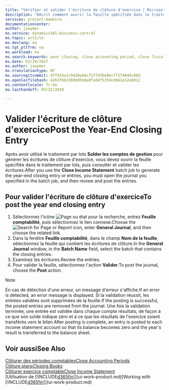 ```yaml
---
title: "Vérifier et valider l'écriture de clôture d'exercice | Microsoft Docs"
description: "Décrit comment ouvrir la feuille spécifiée dans le traitement par lots Clôturer exercice comptable, puis examiner et valider l'écriture de clôture de fin d'exercice."
services: project-madeira
documentationcenter: 
author: jswymer
ms.service: dynamics365-business-central
ms.topic: article
ms.devlang: na
ms.tgt_pltfrm: na
ms.workload: na
ms.search.keywords: year closing, close accounting period, close fiscal year, bank account detailed trial balance
ms.date: 03/29/2017
ms.author: jswymer
ms.translationtype: HT
ms.sourcegitcommit: d7fb34e1c9428a64c71ff47be8bcff174649c00d
ms.openlocfilehash: 4263f6b3260dd5b8e8fad4f515dcdb61e12eb012
ms.contentlocale: fr-be
ms.lasthandoff: 03/22/2018

---
```

# <a name="post-the-year-end-closing-entry"></a><span data-ttu-id="b8997-103">Valider l'écriture de clôture d'exercice</span><span class="sxs-lookup"><span data-stu-id="b8997-103">Post the Year-End Closing Entry</span></span>
<span data-ttu-id="b8997-104">Après avoir utilisé le traitement par lots **Solder les comptes de gestion** pour générer les écritures de clôture d'exercice, vous devez ouvrir la feuille spécifiée dans le traitement par lots, puis consulter et valider les écritures.</span><span class="sxs-lookup"><span data-stu-id="b8997-104">After you use the **Close Income Statement** batch job to generate the year-end closing entry or entries, you must open the journal you specified in the batch job, and then review and post the entries.</span></span>

## <a name="to-post-the-year-end-closing-entry"></a><span data-ttu-id="b8997-105">Pour valider l'écriture de clôture d'exercice</span><span class="sxs-lookup"><span data-stu-id="b8997-105">To post the year end closing entry</span></span>
1. <span data-ttu-id="b8997-106">Sélectionnez l'icône ![Page ou état pour la recherche](media/ui-search/search_small.png "icône Page ou état pour la recherche"), entrez **Feuille comptabilité**, puis sélectionnez le lien connexe.</span><span class="sxs-lookup"><span data-stu-id="b8997-106">Choose the ![Search for Page or Report](media/ui-search/search_small.png "Search for Page or Report icon") icon, enter **General Journal**, and then choose the related link.</span></span>
2. <span data-ttu-id="b8997-107">Dans la fenêtre **Feuille comptabilité**, dans le champ **Nom de la feuille**, sélectionnez la feuille qui contient les écritures de clôture.</span><span class="sxs-lookup"><span data-stu-id="b8997-107">In the **General Journal** window, in the **Batch Name** field, select the batch that contains the closing entries.</span></span>
3. <span data-ttu-id="b8997-108">Examinez les écritures.</span><span class="sxs-lookup"><span data-stu-id="b8997-108">Review the entries.</span></span>
4. <span data-ttu-id="b8997-109">Pour valider la feuille, sélectionnez l'action **Valider**.</span><span class="sxs-lookup"><span data-stu-id="b8997-109">To post the journal, choose the **Post** action.</span></span>

> [!NOTE]  
>   <span data-ttu-id="b8997-110">En cas de détection d'une erreur, un message d'erreur s'affiche.</span><span class="sxs-lookup"><span data-stu-id="b8997-110">If an error is detected, an error message is displayed.</span></span> <span data-ttu-id="b8997-111">Si la validation réussit, les entrées validées sont supprimées de la feuille.</span><span class="sxs-lookup"><span data-stu-id="b8997-111">If the posting is successful, the posted entries are removed from the journal.</span></span> <span data-ttu-id="b8997-112">Une fois la validation terminée, une entrée est validée dans chaque compte résultats, de façon à ce que son solde indique zéro et à ce que les résultats de l'exercice soient transférés vers le bilan.</span><span class="sxs-lookup"><span data-stu-id="b8997-112">After posting is complete, an entry is posted to each income statement account so that its balance becomes zero and the year's result is transferred to the balance sheet.</span></span>

## <a name="see-also"></a><span data-ttu-id="b8997-113">Voir aussi</span><span class="sxs-lookup"><span data-stu-id="b8997-113">See Also</span></span>
[<span data-ttu-id="b8997-114">Clôturer des périodes comptables</span><span class="sxs-lookup"><span data-stu-id="b8997-114">Close Accounting Periods</span></span>](year-close-account-periods.md)  
[<span data-ttu-id="b8997-115">Clôture plans</span><span class="sxs-lookup"><span data-stu-id="b8997-115">Closing Books</span></span>](year-close-books.md)  
[<span data-ttu-id="b8997-116">Clôturer exercice comptable</span><span class="sxs-lookup"><span data-stu-id="b8997-116">Close Income Statement</span></span>](year-close-income-statement.md)  
<span data-ttu-id="b8997-117">[Utilisation de [!INCLUDE[d365fin](includes/d365fin_md.md)]](ui-work-product.md)</span><span class="sxs-lookup"><span data-stu-id="b8997-117">[Working with [!INCLUDE[d365fin](includes/d365fin_md.md)]](ui-work-product.md)</span></span>


